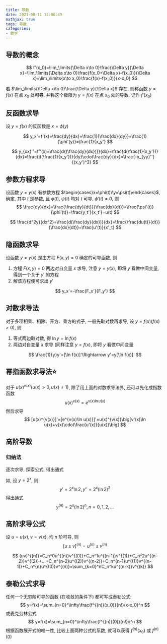 ```yaml
---
title: 导数
date: 2021-08-11 12:06:49
mathjax: true
tags: 导数
categories: 
- 数学
---
```


## 导数的概念

$$
f'(x_0)=\lim_\limits{\Delta x\to 0}\frac{\Delta y}{\Delta x}=\lim_\limits{\Delta x\to 0}\frac{f(x_0+\Delta x)-f(x_0)}{\Delta x}=\lim_\limits{x\to x_0}\frac{f(x)-f(x_0)}{x-x_0}
$$

若 $\lim_\limits{\Delta x\to 0}\frac{\Delta y}{\Delta x}$ 存在, 则称函数 $y=f(x)$ 在点 $x_0$ 处**可导**, 并称这个极限为 $y=f(x)$ 在点 $x_0$ 处的导数, 记作 $f'(x_0)$

<!-- more -->

## 反函数求导

设 $y=f(x)$ 的反函数是 $x=\phi(y)$

$$
y_x'=f'(x)=\frac{dy}{dx}=\frac{1}{\frac{dx}{dy}}=\frac{1}{\phi'(y)}=\frac{1}{x_y'}
$$

$$
y_{xx}''=f''(x)=\frac{d{(\frac{dy}{dx})}}{dx}=\frac{d(\frac{1}{x_y'})}{dx}=\frac{d(\frac{1}{x_y'})}{dy}\cdot\frac{dy}{dx}=\frac{-x_{yy}''}{(x_y')^3}
$$

## 参数方程求导

设函数 $y=y(x)$ 有参数方程 $\begin{cases}x=\phi(t)\\y=\psi(t)\end{cases}$, 确定, 其中 $t$ 是参数, 且 $\phi(t)$, $\psi(t)$ 均对 $t$ 可导, $\phi'(t)\neq 0$, 则
$$
\frac{dy}{dx}=\frac{\frac{dy}{dt}}{\frac{dx}{dt}}=\frac{\psi'(t)}{\phi'(t)}=\frac{y_t'}{x_t'}=u(t)
$$

$$
\frac{d^2y}{dx^2}=\frac{d(\frac{dy}{dx})}{dx}=\frac{\frac{du(t)}{dt}}{\frac{dx}{dt}}=\frac{u'(t)}{x'_t}
$$

## 隐函数求导

设函数 $y=y(x)$ 是由方程 $F(x,y)=0$ 确定的可导函数, 则

1. 方程 $F(x,y)=0$ 两边对自变量 $x$ 求导, 注意 $y=y(x)$, 即将 $y$ 看做中间变量, 得到一个关于 $y'$ 的方程
2. 解该方程便可求出 $y'$

$$
y_x'=-\frac{F_x'}{F_y'}
$$

## 对数求导法

对于多项相乘、相除、开方、乘方的式子, 一般先取对数再求导, 设 $y=f(x)(f(x)>0)$, 则

1. 等式两边取对数, 得 $\ln y=\ln f(x)$
2. 两边对自变量 $x$ 求导 (同样注意 $y=f(x)$, 即将 $y$ 看做中间变量

$$
\frac{1}{y}y'=[\ln f(x)]'\Rightarrow y'=y[\ln f(x)]'
$$

## 幂指函数求导法⭐

对于 $u(x)^{v(x)}(u(x)>0,u(x)\neq 1)$, 除了用上面的对数求导法外, 还可以先化成指数函数
$$
u(x)^{v(x)}=e^{v(x)\ln u(x)}
$$
然后求导
$$
[u(x)^{v(x)}]'=[e^{v(x)\ln u(x)}]'=u(x)^{v(x)}\big[v'(x)\ln u(x)+v(x)\cdot\frac{u'(x)}{u(x)}\big]
$$

## 高阶导数

### 归纳法

逐次求导, 探索公式, 得出通式

如, 设 $y=2^x$, 则
$$
y'=2^x\ln 2, y''=2^x(\ln 2)^2
$$
得出通式
$$
y^{(n)}=2^x(\ln 2)^n, n=0,1,2,...
$$

## 高阶求导公式

设 $u=u(x), v=v(x)$, 均 $n$ 阶可导, 则
$$
[u\pm v]^{(n)}=u^{(n)}\pm v^{(n)}
$$

$$
(uv)^{(n)}=C_n^0u^{(n)}v^{(0)}+C_n^1u^{(n-1)}v^{(1)}+C_n^2u^{(n-2)}v^{(2)}+...+C_n^{n-2}u^{(2)}v^{(n-2)}+C_n^{n-1}u^{(1)}v^{(n-1)}+C_n^{n}u^{(0)}v^{(n)}=\sum_{k=0}^nC_n^ku^{(n-k)}v^{(k)}
$$

## 泰勒公式求导

任何一个无穷阶可导的函数 (在收敛的条件下) 都可写成泰勒公式:  
$$
y=f(x)=\sum_{n=0}^\infty\frac{f^{(n)}(x_0)}{n!}(x-x_0)^n
$$
或麦克劳林公式
$$
y=f(x)=\sum_{n=0}^\infty\frac{f^{(n)}(0)}{n!}x^n
$$
根据函数展开式的唯一性, 比较上面两种公式的系数, 就可以获得 $f^{(n)}(x_0)$ 或 $f^{(n)}(0)$
